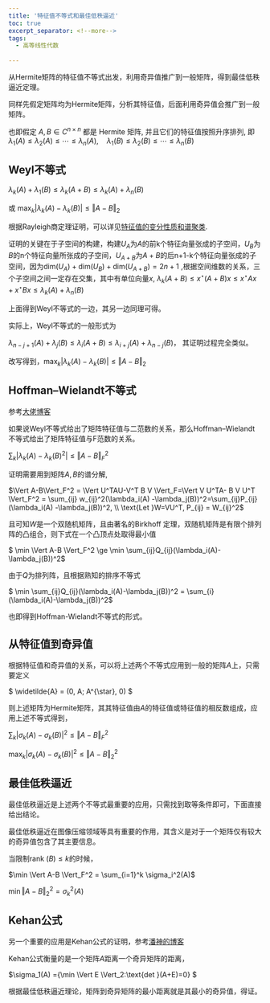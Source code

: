 ```yaml
---
title: '特征值不等式和最佳低秩逼近'
toc: true
excerpt_separator: <!--more-->
tags:
  - 高等线性代数
  
---
```



从Hermite矩阵的特征值不等式出发，利用奇异值推广到一般矩阵，得到最佳低秩逼近定理。

<!--more-->

同样先假定矩阵均为Hermite矩阵，分析其特征值，后面利用奇异值会推广到一般矩阵。

也即假定 $A, B \in {C}^{n \times n}$  都是 Hermite 矩阵, 并且它们的特征值按照升序排列, 即$\lambda_{1}(A) \leq \lambda_{2}(A) \leq \cdots \leq \lambda_{n}(A), \quad \lambda_{1}(B) \leq \lambda_{2}(B) \leq \cdots \leq \lambda_{n}(B)$



## Weyl不等式

$\lambda_k(A) + \lambda_1(B) \le \lambda_k(A+B) \le \lambda_k(A)+\lambda_n(B)$

或 $\max_k \vert \lambda_k(A) - \lambda_k(B) \vert \le \Vert A-B \Vert_2$

根据Rayleigh商定理证明，可以详见[特征值的变分性质和谱聚类](https://truenobility303.github.io/Spectral-Clustering/).

证明的关键在于子空间的构建，构建$U_A$为$A$的前k个特征向量张成的子空间，$U_B$为$B$的n个特征向量所张成的子空间，$U_{A+B}$为$A+B$的后n+1-k个特征向量张成的子空间，因为$\text{dim}(U_A)+\text{dim}(U_B) +\text{dim}(U_{A+B}) = 2n+1$ ,根据空间维数的关系，三个子空间之间一定存在交集，其中有单位向量$x$, $\lambda_k(A+B) \le x^{\star} (A+B) x \le x^{\star} A x+x^{\star} B x \le \lambda_k(A) + \lambda_n(B)$ 

上面得到Weyl不等式的一边，其另一边同理可得。

实际上，Weyl不等式的一般形式为

$\lambda_{n-j+1}(A) + \lambda_j(B) \le \lambda_i(A+B) \le \lambda_{i+j}(A) + \lambda_{n-j}(B)$， 其证明过程完全类似。

改写得到，$\max_k \vert \lambda_k(A) - \lambda_k(B) \vert \le \Vert A-B \Vert_2$

## Hoffman–Wielandt不等式

参考[大佬博客](https://djalil.chafai.net/blog/2011/12/03/the-hoffman-wielandt-inequality/)

如果说Weyl不等式给出了矩阵特征值与二范数的关系，那么Hoffman–Wielandt不等式给出了矩阵特征值与F范数的关系。

$\sum_k \vert \lambda_k(A) - \lambda_k(B)^2 \vert \le \Vert A-B \Vert_F^2$

证明需要用到矩阵$A,B$的谱分解,

$\Vert A-B\Vert_F^2 = \Vert U^TAU-V^T B V \Vert_F=\Vert V U^TA- B V U^T \Vert_F^2 = \sum_{ij} w_{ij}^2(\lambda_i(A) -\lambda_j(B))^2=\sum_{ij}P_{ij}(\lambda_i(A) -\lambda_j(B))^2, \\ \text{Let }W=VU^T, P_{ij} = W_{ij}^2$

且可知$W$是一个双随机矩阵，且由著名的Birkhoff 定理，双随机矩阵是有限个排列阵的凸组合，则下式在一个凸顶点处取得最小值

$ \min \Vert A-B \Vert_F^2 \ge \min \sum_{ij}Q_{ij}(\lambda_i(A)-\lambda_j(B))^2$

由于$Q$为排列阵，且根据熟知的排序不等式

$ \min \sum_{ij}Q_{ij}(\lambda_i(A)-\lambda_j(B))^2 = \sum_{i}(\lambda_i(A)-\lambda_j(B))^2$

也即得到Hoffman-Wielandt不等式的形式。



## 从特征值到奇异值

根据特征值和奇异值的关系，可以将上述两个不等式应用到一般的矩阵$A$上，只需要定义

$
\widetilde{A} = (0, A; A^{\star}, 0)
$

则上述矩阵为Hermite矩阵，其其特征值由$A$的特征值或特征值的相反数组成，应用上述不等式得到，

$\sum_k \vert \sigma_k(A) - \sigma_k(B) \vert^2 \le \Vert A-B \Vert_F^2$

$\max_k \vert \sigma_k(A)-\sigma_k(B) \vert^2 \le \Vert A-B \Vert_2^2$



## 最佳低秩逼近

最佳低秩逼近是上述两个不等式最重要的应用，只需找到取等条件即可，下面直接给出结论。

最佳低秩逼近在图像压缩领域等具有重要的作用，其含义是对于一个矩阵仅有较大的奇异值包含了其主要信息。

当限制$\text{rank }(B) \le k$的时候，

$\min \Vert A-B \Vert_F^2 = \sum_{i=1}^k \sigma_i^2(A)$

$\min \Vert A-B \Vert_2^2 = \sigma_k^2(A)$



## Kehan公式

另一个重要的应用是Kehan公式的证明，参考[潘神的博客](https://www.bilibili.com/read/cv8309738?spm_id_from=333.999.0.0)

Kehan公式衡量的是一个矩阵$A$距离一个奇异矩阵的距离，

$\sigma_1(A) ={\min \Vert E \Vert_2:\text{det }(A+E)=0} $

根据最佳低秩逼近理论，矩阵到奇异矩阵的最小距离就是其最小的奇异值，得证。
